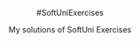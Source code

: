 <p align="center">
#SoftUniExercises
</p>
<p align="center">
My solutions of SoftUni Exercises
</p>
